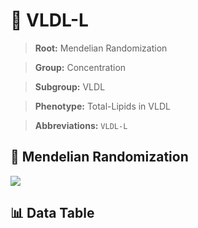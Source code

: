 # 🧪 VLDL-L

> **Root:** Mendelian Randomization

> **Group:** Concentration  

> **Subgroup:** VLDL

> **Phenotype:** Total-Lipids in VLDL  

> **Abbreviations:** `VLDL-L`

## 🧬 Mendelian Randomization  

<img src="/MR/Figures/Inverse/VLDLhengxianL.png"/>


## 📊 Data Table


<CsvTableMRI src="/public/MR/Data/Inverse/VLDLhengxianL.csv"/>
